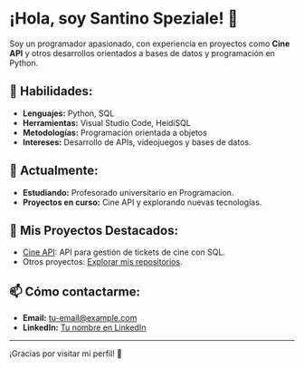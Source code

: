 # ¡Hola, soy Santino Speziale! 👋  
Soy un programador apasionado, con experiencia en proyectos como **Cine API** y otros desarrollos orientados a bases de datos y programación en Python.

## 🔧 Habilidades:
- **Lenguajes:** Python, SQL  
- **Herramientas:** Visual Studio Code, HeidiSQL  
- **Metodologías:** Programación orientada a objetos  
- **Intereses:** Desarrollo de APIs, videojuegos y bases de datos.  

## 🌱 Actualmente:
- **Estudiando:** Profesorado universitario en Programacion.  
- **Proyectos en curso:** Cine API y explorando nuevas tecnologías.  

## 📂 Mis Proyectos Destacados:
- [Cine API](URL-del-repositorio): API para gestión de tickets de cine con SQL.  
- Otros proyectos: [Explorar mis repositorios](URL-de-tu-perfil).  

## 📫 Cómo contactarme:
- **Email:** [tu-email@example.com](spezialesantino2@gmail.com)  
- **LinkedIn:** [Tu nombre en LinkedIn](www.linkedin.com/in/santino-speziale-35a096238
)  

---
¡Gracias por visitar mi perfil! 🚀
